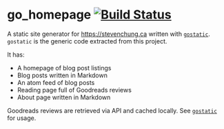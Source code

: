 # go_homepage [![Build Status](https://travis-ci.com/s12chung/go_homepage.svg?branch=master)](https://travis-ci.com/s12chung/go_homepage)

A static site generator for https://stevenchung.ca written with [`gostatic`](https://github.com/s12chung/gostatic). `gostatic` is the generic code extracted from this project.

It has:
- A homepage of blog post listings
- Blog posts written in Markdown
- An atom feed of blog posts
- Reading page full of Goodreads reviews
- About page written in Markdown

Goodreads reviews are retrieved via API and cached locally. See [`gostatic`](https://github.com/s12chung/gostatic) for usage.
